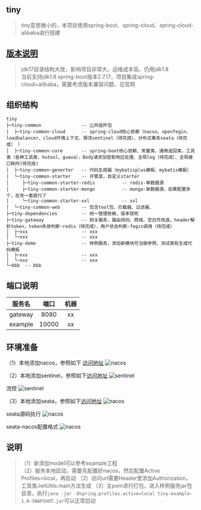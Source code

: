 ## tiny
> tiny意思微小的，本项目使用spring-boot、spring-cloud、spring-cloud-alibaba进行搭建


## [版本说明](https://github.com/alibaba/spring-cloud-alibaba/wiki/%E7%89%88%E6%9C%AC%E8%AF%B4%E6%98%8E)
> jdk17目录结构大改，影响项目非常大，运维成本高，仍用jdk1.8  
> 当前支持jdk1.8 spring-boot版本2.7.17，项目集成spring-cloud+alibaba，需要考虑版本兼容问题，见官网

## 组织结构
```
tiny
├─tiny-common               -- 公共组件包
│  ├─tiny-common-cloud      -- spring-cloud核心依赖（nacos、openfegin、loadbalancer、cloud环境上下文、限流sentinel（待完成）、分布式事务seata（待完成） ）
│  ├─tiny-common-core       -- spring-boot核心依赖、常量类、通用返回类，工具类（各种工具类，hutool、guava），Body请求加密和响应处理、全局log（待完成）、全局接口耗时(待完成)
│  ├─tiny-common-genertor   -- 代码生成器（mybatisplus模板、mybatis模板）
│  └─tiny-common-starter    -- 开胃菜，自定义starter
│     ├─tiny-common-starter-redis          -- redis-单数据源
│     ├─tiny-common-starter-mongo          -- mongo-单数据源，如果配置多个，在写一套就行了
│     └─tiny-common-starter-xxl            -- xxl 
│  └─tiny-common-web        -- 包含tool包，拦截器、过滤器、
├─tiny-dependencies         -- 统一管理依赖，版本锁死
├─tiny-gateway              -- 网关服务，路由规则、跨域、空白页改造，header解析token，token失效判断-redis（待完成），用户状态判断-fegin调用（待完成）
│  ├─xxx                    -- xxx
│  └─xxx                    -- xxx
├─tiny-demo                 -- 样例服务，添加新模块可当做参照，测试类有生成代码模板
│  ├─xxx                    -- xxx
│  └─xxx                    -- xxx
└─bbb  -- bbb
```

## 端口说明
|   服务名   |  端口   | 机器 |
|:-------:|:-----:|:--:|
| gateway | 8080  | xx |
| example | 10000 | xx |

## 环境准备
（1）本地添加nacos，参照如下 [访问地址](http://localhost:8848/nacos/)
![nacos](https://cdn.jsdelivr.net/gh/18500507445/drawing-bed/tiny/nacos.png)

（2）本地添加sentinel，参照如下[访问地址](http://localhost:8858/#/login)
![sentinel](https://cdn.jsdelivr.net/gh/18500507445/drawing-bed/tiny/sentinel.png)

流控
![sentinel](https://cdn.jsdelivr.net/gh/18500507445/drawing-bed/tiny/sentinel-config.png)

（3）本地添加seata，参照如下[访问地址](http://localhost:8858/#/login)
![nacos](https://cdn.jsdelivr.net/gh/18500507445/drawing-bed/tiny/seata.png)

seata源码执行
![nacos](https://cdn.jsdelivr.net/gh/18500507445/drawing-bed/tiny/seata-source.png)

seata-nacos配置格式
![nacos](https://cdn.jsdelivr.net/gh/18500507445/drawing-bed/tiny/seata-nacos.png)


## 说明
> （1）新添加model可以参考example工程  
> （2）服务本地启动，需要先配置好nacos，然后配置Active Profiles=local，再启动
> （2）访问url需要Header里添加Authorization，工具类JwtUtils.main方法生成
> （3）主pom进行打包，进入样例服务jar包目录，执行`java -jar -Dspring.profiles.active=local tiny-example-1.0-SNAPSHOT.jar`可以正常启动


